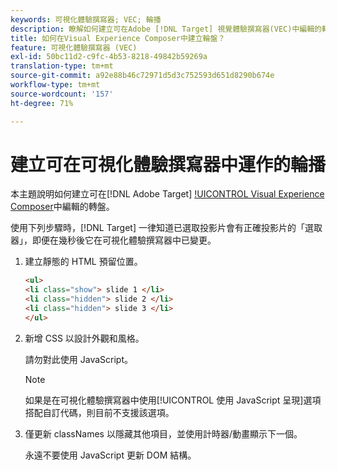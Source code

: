 ```yaml
---
keywords: 可視化體驗撰寫器; VEC; 輪播
description: 瞭解如何建立可在Adobe [!DNL Target] 視覺體驗撰寫器(VEC)中編輯的轉盤。
title: 如何在Visual Experience Composer中建立輪盤？
feature: 可視化體驗撰寫器 (VEC)
exl-id: 50bc11d2-c9fc-4b53-8218-49842b59269a
translation-type: tm+mt
source-git-commit: a92e88b46c72971d5d3c752593d651d8290b674e
workflow-type: tm+mt
source-wordcount: '157'
ht-degree: 71%

---
```


# 建立可在可視化體驗撰寫器中運作的輪播

本主題說明如何建立可在[!DNL Adobe Target] [!UICONTROL  Visual Experience Composer](VEC)中編輯的轉盤。

使用下列步驟時，[!DNL Target] 一律知道已選取投影片會有正確投影片的「選取器」，即便在幾秒後它在可視化體驗撰寫器中已變更。

1. 建立靜態的 HTML 預留位置。

   ```html
   <ul>
   <li class="show"> slide 1 </li>
   <li class="hidden"> slide 2 </li>
   <li class="hidden"> slide 3 </li>
   </ul>
   ```

1. 新增 CSS 以設計外觀和風格。

   請勿對此使用 JavaScript。

   >[!NOTE]
   >
   >如果是在可視化體驗撰寫器中使用[!UICONTROL 使用 JavaScript 呈現]選項搭配自訂代碼，則目前不支援該選項。

1. 僅更新 classNames 以隱藏其他項目，並使用計時器/動畫顯示下一個。

   永遠不要使用 JavaScript 更新 DOM 結構。
